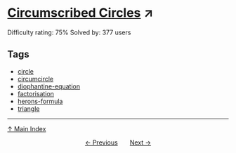 # [Circumscribed Circles](https://projecteuler.net/problem=373) ↗️

Difficulty rating: 75%
Solved by: 377 users
## Tags

- [circle](../tags/circle.md)
- [circumcircle](../tags/circumcircle.md)
- [diophantine-equation](../tags/diophantine-equation.md)
- [factorisation](../tags/factorisation.md)
- [herons-formula](../tags/herons-formula.md)
- [triangle](../tags/triangle.md)



---

[↑ Main Index](../README.md)


<div align=center><a href='372.md'>← Previous</a> &nbsp;&nbsp; &nbsp;&nbsp;  <a href='374.md'>Next →</a></div>

